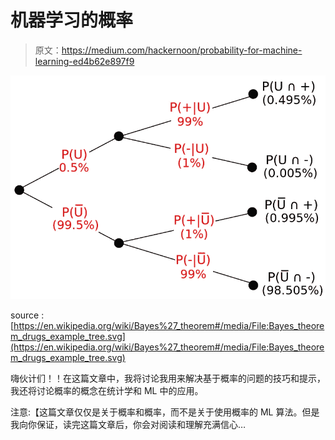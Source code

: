 # 机器学习的概率

> 原文：<https://medium.com/hackernoon/probability-for-machine-learning-ed4b62e897f9>

![](img/2ce917b14c8a878aaba26ff099dbe307.png)

source : [https://en.wikipedia.org/wiki/Bayes%27_theorem#/media/File:Bayes_theorem_drugs_example_tree.svg](https://en.wikipedia.org/wiki/Bayes%27_theorem#/media/File:Bayes_theorem_drugs_example_tree.svg)

嗨伙计们！！在这篇文章中，我将讨论我用来解决基于概率的问题的技巧和提示，我还将讨论概率的概念在统计学和 ML 中的应用。

注意:【这篇文章仅仅是关于概率和概率，而不是关于使用概率的 ML 算法。但是我向你保证，读完这篇文章后，你会对阅读和理解充满信心…